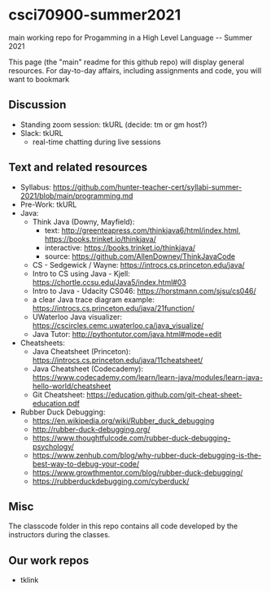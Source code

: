 # csci70900-summer2021
main working repo for Progamming in a High Level Language -- Summer 2021

This page (the "main" readme for this github repo) will display general resources. For day-to-day affairs, including assignments and code, you will want to bookmark

## Discussion
- Standing zoom session: tkURL (decide: tm or gm host?)
- Slack: tkURL
  - real-time chatting during live sessions

## Text and related resources
- Syllabus: https://github.com/hunter-teacher-cert/syllabi-summer-2021/blob/main/programming.md
- Pre-Work: tkURL
- Java:
  - Think Java (Downy, Mayfield):
    - text: http://greenteapress.com/thinkjava6/html/index.html, https://books.trinket.io/thinkjava/
    - interactive: https://books.trinket.io/thinkjava/
    - source: https://github.com/AllenDowney/ThinkJavaCode
  - CS - Sedgewick / Wayne: https://introcs.cs.princeton.edu/java/
  - Intro to CS using Java - Kjell: https://chortle.ccsu.edu/Java5/index.html#03
  - Intro to Java - Udacity CS046: https://horstmann.com/sjsu/cs046/
  - a clear Java trace diagram example: https://introcs.cs.princeton.edu/java/21function/
  - UWaterloo Java visualizer: https://cscircles.cemc.uwaterloo.ca/java_visualize/
  - Java Tutor: http://pythontutor.com/java.html#mode=edit
- Cheatsheets:
  - Java Cheatsheet (Princeton): https://introcs.cs.princeton.edu/java/11cheatsheet/
  - Java Cheatsheet (Codecademy):  https://www.codecademy.com/learn/learn-java/modules/learn-java-hello-world/cheatsheet
  - Git Cheatsheet: https://education.github.com/git-cheat-sheet-education.pdf
- Rubber Duck Debugging:
  - https://en.wikipedia.org/wiki/Rubber_duck_debugging
  - http://rubber-duck-debugging.org/
  - https://www.thoughtfulcode.com/rubber-duck-debugging-psychology/
  - https://www.zenhub.com/blog/why-rubber-duck-debugging-is-the-best-way-to-debug-your-code/
  - https://www.growthmentor.com/blog/rubber-duck-debugging/
  - https://rubberduckdebugging.com/cyberduck/


## Misc

The classcode folder in this repo contains all code developed by the
instructors during the classes.

## Our work repos
- tklink
